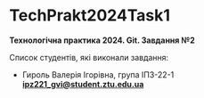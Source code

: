 # TechPrakt2024Task1
**Технологічна практика 2024. Git. Завдання №2**

Список студентів, які виконали завдання:
* Гироль Валерія Ігорівна, група ІПЗ-22-1
**ipz221_gvi@student.ztu.edu.ua**

